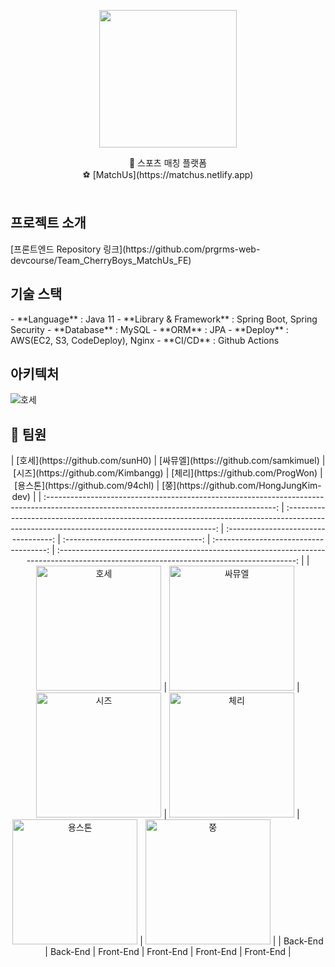 <p align="center">
    <img src="https://user-images.githubusercontent.com/27142025/146670076-ac40fd58-a325-4f30-9f14-f695bd635e55.png" height="220" height="220">
</p>
<div align="center">
  🤼 스포츠 매칭 플랫폼<br>
  ⚽️ [MatchUs](https://matchus.netlify.app)
</div>
<br/>
<h2>프로젝트 소개</h2>
[프론트엔드 Repository 링크](https://github.com/prgrms-web-devcourse/Team_CherryBoys_MatchUs_FE)
<h2>기술 스택</h2>
- **Language** : Java 11
- **Library & Framework** : Spring Boot, Spring Security
- **Database** : MySQL
- **ORM** : JPA
- **Deploy** : AWS(EC2, S3, CodeDeploy), Nginx
- **CI/CD** : Github Actions
</br>
<h2>아키텍처</h2>
<img alt="호세" src="https://user-images.githubusercontent.com/27142025/146678309-ed49db83-09c7-46c6-b828-972d566f9e11.png" />
</br>
<h2>🍒 팀원</h2>
<div align="center">
|                                                     [호세](https://github.com/sunH0)                                                      |                                                    [싸뮤엘](https://github.com/samkimuel)                                                    | [시즈](https://github.com/Kimbangg)  |  [체리](https://github.com/ProgWon)  |   [용스톤](https://github.com/94chl)   |                                                [쭝](https://github.com/HongJungKim-dev)                                                 |
| :---------------------------------------------------------------------------------------------------------------------------------------: | :------------------------------------------------------------------------------------------------------------------------------------------: | :----------------------------------: | :----------------------------------: | :------------------------------------: | :-------------------------------------------------------------------------------------------------------------------------------------: |
| <img alt="호세" src="https://user-images.githubusercontent.com/27142025/146672428-129f464e-8204-4b95-b4fc-189b12f1db5f.png" width="200"/> | <img alt="싸뮤엘" src="https://user-images.githubusercontent.com/27142025/146671175-fcebba5e-eaf8-4b54-96bd-bd8cadc85c79.jpeg" width="200"/> | <img alt="시즈" src="" width="200"/> | <img alt="체리" src="" width="200"/> | <img alt="용스톤" src="" width="200"/> | <img alt="쭝" src="https://user-images.githubusercontent.com/27142025/146672513-190f321f-f7ad-4321-8a18-caf2bc57e809.png" width="200"/> |
|                                                                 Back-End                                                                  |                                                                   Back-End                                                                   |              Front-End               |              Front-End               |               Front-End                |                                                                Front-End                                                                |
</div>
</br>

